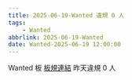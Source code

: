 ```yaml
---
title: 2025-06-19-Wanted 違規 0 人
tags:
    - Wanted
abbrlink: 2025-06-19-Wanted
date: Wanted-2025-06-19 12:00:00
---
```

Wanted 板 [板規連結](https://www.ptt.cc/bbs/Wanted/M.1608829773.A.D3B.html)
昨天違規 0 人
